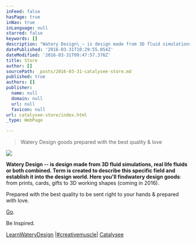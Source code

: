 ```yaml
---
inFeed: false
hasPage: true
inNav: true
inLanguage: null
starred: false
keywords: []
description: "Watery Design\_– is design made from 3D fluid simulations, real life fluids or both combined.\_Term is created to describe this specific field and establish\_it into the design world.\_Here you’ll findwatery design goods: from prints, cards, gifts to 3D working shapes (coming in 2016)."
datePublished: '2016-03-31T10:29:55.054Z'
dateModified: '2016-03-31T09:47:57.376Z'
title: Store
author: []
sourcePath: _posts/2016-03-31-catalysee-store.md
published: true
authors: []
publisher:
  name: null
  domain: null
  url: null
  favicon: null
url: catalysee-store/index.html
_type: WebPage

---
```

> Watery Design goods prepared with the best quality & love

![](https://s3-us-west-2.amazonaws.com/the-grid-img/p/83a5a0095a6365f036b08cf4d966cb5f993e92ae.jpg)

**Watery Design **-- is design made from 3D fluid simulations, real life fluids or both combined. Term is created to describe this specific field and establish it into the design world. Here you'll find**watery design goods**: from prints, cards, gifts to 3D working shapes (coming in 2016).

Prepared with the best quality to be sent right to your hands & prepared with love.

[Go][0]. 

Be Inspired.

[LearnWateryDesign][1] |[\#creativemuscle][2]|  [Catalysee][3]

[0]: http://store.catalysee.com/
[1]: http://www.catalysee.com/c-course.html
[2]: https://www.instagram.com/catalysee.live/
[3]: http://www.catalysee.com/